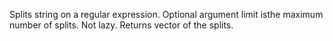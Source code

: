 Splits string on a regular expression.  Optional argument limit isthe maximum number of splits. Not lazy. Returns vector of the splits.